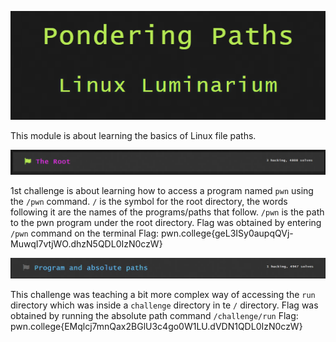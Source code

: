 ![img](image-3.png)

This module is about learning the basics of Linux file paths. 

![img](image-4.png)

1st challenge is about learning how to access a program named `pwn` using the `/pwn` command. `/` is the symbol for the root directory, the words following it are the names of the programs/paths that follow.
`/pwn` is the path to the pwn program under the root directory.
Flag was obtained by entering `/pwn` command on the terminal 
Flag: pwn.college{geL3ISy0aupqQVj-MuwqI7vtjWO.dhzN5QDL0IzN0czW}

![img](image-6.png)

This challenge was teaching a bit more complex way of accessing the `run`  directory which was inside a `challenge` directory in te `/` directory.
Flag was obtained by running the absolute path command `/challenge/run`
Flag: pwn.college{EMqlcj7mnQax2BGlU3c4go0W1LU.dVDN1QDL0IzN0czW}

